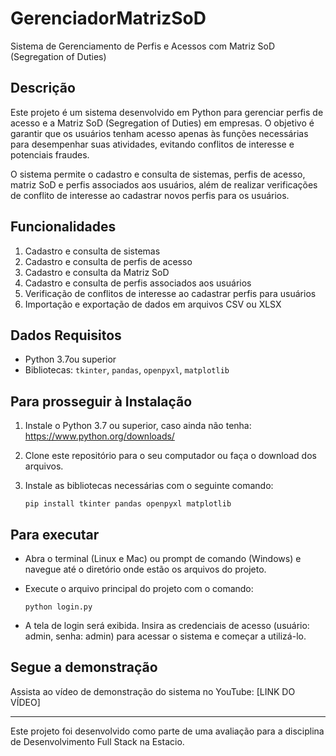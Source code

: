 # GerenciadorMatrizSoD

Sistema de Gerenciamento de Perfis e Acessos com Matriz SoD (Segregation of Duties)

## Descrição

Este projeto é um sistema desenvolvido em Python para gerenciar perfis de acesso e a Matriz SoD (Segregation of Duties) em empresas. O objetivo é garantir que os usuários tenham acesso apenas às funções necessárias para desempenhar suas atividades, evitando conflitos de interesse e potenciais fraudes.

O sistema permite o cadastro e consulta de sistemas, perfis de acesso, matriz SoD e perfis associados aos usuários, além de realizar verificações de conflito de interesse ao cadastrar novos perfis para os usuários.

## Funcionalidades

1. Cadastro e consulta de sistemas
2. Cadastro e consulta de perfis de acesso
3. Cadastro e consulta da Matriz SoD
4. Cadastro e consulta de perfis associados aos usuários
5. Verificação de conflitos de interesse ao cadastrar perfis para usuários
6. Importação e exportação de dados em arquivos CSV ou XLSX
 
## Dados Requisitos
- Python 3.7ou superior
- Bibliotecas: `tkinter`, `pandas`, `openpyxl`, `matplotlib`

## Para prosseguir à Instalação
1. Instale o Python 3.7 ou superior, caso ainda não tenha: <https://www.python.org/downloads/>
2. Clone este repositório para o seu computador ou faça o download dos arquivos.
3. Instale as bibliotecas necessárias com o seguinte comando:

     `pip install tkinter pandas openpyxl matplotlib` 

## Para executar

- Abra o terminal (Linux e Mac) ou prompt de comando (Windows) e navegue até o diretório onde estão os arquivos do projeto.
- Execute o arquivo principal do projeto com o comando:

     `python login.py` 

- A tela de login será exibida. Insira as credenciais de acesso (usuário: admin, senha: admin) para acessar o sistema e começar a utilizá-lo.


## Segue a demonstração

Assista ao vídeo de demonstração do sistema no YouTube: [LINK DO VÍDEO]

-------
Este projeto foi desenvolvido como parte de uma avaliação para a disciplina de Desenvolvimento Full Stack na Estacio.

